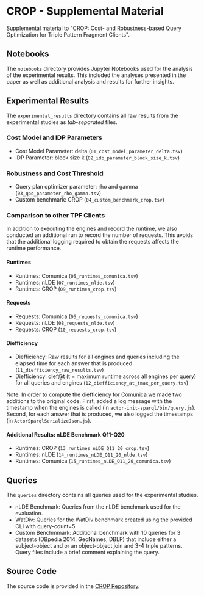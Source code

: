 # CROP - Supplemental Material

Supplemental material to "CROP: Cost- and Robustness-based Query Optimization for Triple Pattern Fragment Clients". 


## Notebooks

The `notebooks` directory provides Jupyter Notebooks used for the analysis of the experimental results.
This included the analyses presented in the paper as well as additional analysis and results for further insights.

## Experimental Results

The `experimental_results` directory contains all raw results from the experimental studies as *tab-separated* files.

### Cost Model and IDP Parameters

- Cost Model Parameter: delta (`01_cost_model_parameter_delta.tsv`)
- IDP Parameter: block size k (`02_idp_parameter_block_size_k.tsv`)

### Robustness and Cost Threshold

- Query plan optimizer parameter: rho and gamma (`03_qpo_parameter_rho_gamma.tsv`)
- Custom benchmark: CROP (`04_custom_benchmark_crop.tsv`)

### Comparison to other TPF Clients

In addition to executing the engines and record the runtime, we also conducted an additional run to record the number of requests.
This avoids that the additional logging required to obtain the requests affects the runtime performance. 

#### Runtimes
- Runtimes: Comunica (`05_runtimes_comunica.tsv`)
- Runtimes: nLDE (`07_runtimes_nlde.tsv`)
- Runtimes: CROP (`09_runtimes_crop.tsv`)

#### Requests
- Requests: Comunica (`06_requests_comunica.tsv`)
- Requests: nLDE (`08_requests_nlde.tsv`)
- Requests: CROP (`10_requests_crop.tsv`)

#### Diefficiency

- Diefficiency: Raw results for all engines and queries including the elapsed time for each answer that is produced (`11_diefficiency_raw_results.tsv`)
- Diefficiency: dief@t (t = maximum runtime across all engines per query) for all queries and engines (`12_diefficiency_at_tmax_per_query.tsv`)

Note: In order to compute the diefficiency for Comunica we made two additions to the original code. First, added a log message with the timestamp when the engines is called (in `actor-init-sparql/bin/query.js`). Second, for each answer that is produced, we also logged the timestamps (in `ActorSparqlSerializeJson.js`).

#### Additional Results: nLDE Benchmark Q11-Q20
- Runtimes: CROP (`13_runtimes_nLDE_Q11_20_crop.tsv`)
- Runtimes: nLDE (`14_runtimes_nLDE_Q11_20_nlde.tsv`)
- Runtimes: Comunica (`15_runtimes_nLDE_Q11_20_comunica.tsv`)

## Queries

The `queries` directory contains all queries used for the experimental studies.

- nLDE Benchmark: Queries from the nLDE benchmark used for the evaluation.
- WatDiv: Queries for the WatDiv benchmark created using the provided CLI with query-count=5.
- Custom Benchmmark: Additional benchmark with 10 queries for 3 datasets (DBpedia 2014, GeoNames, DBLP) that include either a subject-object and or an object-object join and 3-4 triple patterns. Query files include a brief comment explaining the query.

## Source Code

The source code is provided in the [CROP Repository](https://github.com/Lars-H/crop).
